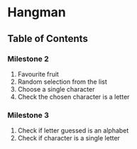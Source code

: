 # Hangman
## Table of Contents
### Milestone 2
1. Favourite fruit
2. Random selection from the list
3. Choose a single character
4. Check the chosen character is a letter
### Milestone 3
1. Check if letter guessed is an alphabet
2. Check if character is a single letter